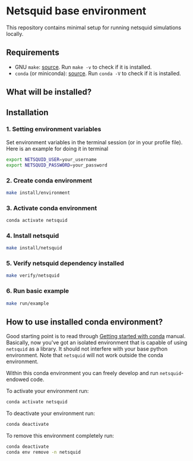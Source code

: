 # Netsquid base environment

This repository contains minimal setup for running netsquid simulations locally.

## Requirements

- GNU `make`: [source](https://www.gnu.org/software/make/). Run `make -v` to check if it is installed.
- `conda` (or miniconda): [source](https://docs.anaconda.com/free/distro-or-miniconda/). Run `conda -V` to check if it is installed.

## What will be installed?



## Installation

### 1. Setting environment variables

Set environment variables in the terminal session (or in your profile file). Here is an example for doing it in terminal
    
```bash
export NETSQUID_USER=your_username
export NETSQUID_PASSWORD=your_password
```

### 2. Create conda environment

```bash
make install/environment
```

### 3. Activate conda environment

```bash
conda activate netsquid
```

### 4. Install netsquid

```bash
make install/netsquid
```

### 5. Verify netsquid dependency installed

```bash
make verify/netsquid
```

### 6. Run basic example

```bash
make run/example
```

## How to use installed conda environment?

Good starting point is to read through [Getting started with conda](https://conda.io/projects/conda/en/latest/user-guide/getting-started.html) manual.
Basically, now you've got an isolated environment that is capable of using `netsquid` as a library. It should not interfere with your base python environment.
Note that `netsquid` will not work outside the conda environment.

Within this conda environment you can freely develop and run `netsquid`-endowed code.

To activate your environment run:
```bash
conda activate netsquid
```

To deactivate your environment run:
```bash
conda deactivate
```

To remove this environment completely run:
```bash
conda deactivate
conda env remove -n netsquid
```